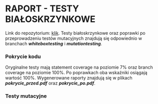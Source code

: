 # RAPORT - TESTY BIAŁOSKRZYNKOWE
Link do repozytorium: [klik](https://github.com/biribbo/WhiteBoxTesting). Testy białoskrzynkowe oraz poprawki po przeprowadzeniu testów mutacyjnych znajdują się odpowiednio w branchach ***whiteboxtesting*** i ***mutationtesting***.
### Pokrycie kodu
Oryginalne testy mają statement coverage na poziomie 7% oraz branch coverage na poziomie 100%. 
Po poprawkach oba wskaźniki osiągają wartość 100%. Wygenerowane raporty znajdują się w plikach ***pokrycie_przed.pdf*** oraz ***pokrycie_po.pdf***.
### Testy mutacyjne
